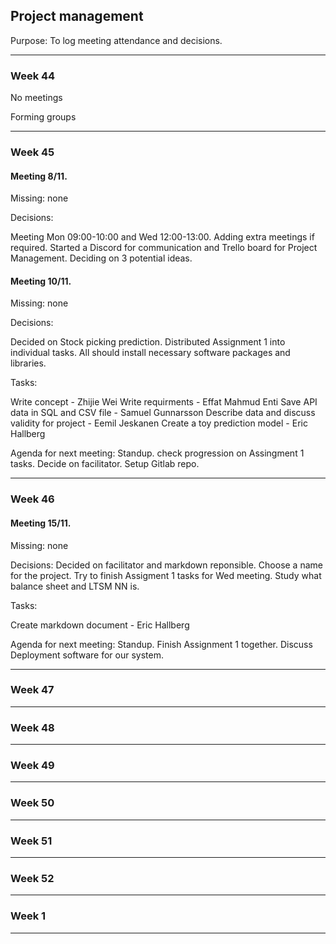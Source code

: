 ## **Project management**

Purpose:
To log meeting attendance and decisions.

---


### **Week 44**
No meetings

Forming groups


---
### **Week 45**
#### Meeting 8/11.

Missing: none

Decisions:

Meeting Mon 09:00-10:00 and Wed 12:00-13:00.
Adding extra meetings if required.
Started a Discord for communication and Trello board for Project Management.
Deciding on 3 potential ideas.

#### Meeting 10/11.

Missing: none

Decisions:

Decided on Stock picking prediction.
Distributed Assignment 1 into individual tasks.
All should install necessary software packages and libraries.

Tasks:

Write concept - Zhijie Wei
Write requirments - Effat Mahmud Enti
Save API data in SQL and CSV file - Samuel Gunnarsson
Describe data and discuss validity for project - Eemil Jeskanen
Create a toy prediction model - Eric Hallberg

Agenda for next meeting:
Standup.
check progression on Assingment 1 tasks.
Decide on facilitator.
Setup Gitlab repo.

---
### **Week 46**
#### Meeting 15/11.

Missing: none

Decisions:
Decided on facilitator and markdown reponsible.
Choose a name for the project.
Try to finish Assigment 1 tasks for Wed meeting.
Study what balance sheet and LTSM NN is.

Tasks:

Create markdown document - Eric Hallberg

Agenda for next meeting:
Standup.
Finish Assignment 1 together.
Discuss Deployment software for our system.

---
### **Week 47**




---
### **Week 48**




---
### **Week 49**




---
### **Week 50**




---
### **Week 51**




---
### **Week 52**




---
### **Week 1**



---
